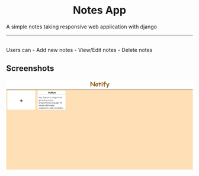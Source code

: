 # <div align="center">Notes App<div>

A simple notes taking responsive web application with django

---
<br>
 Users can
 - Add new notes
 - View/Edit notes
 - Delete notes



## Screenshots

![App Screenshot](https://github.com/Naitik-Soni/Notes/blob/main/App%20screnn%20shot.png)
